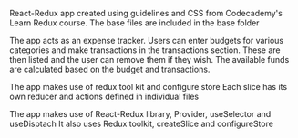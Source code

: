 React-Redux app created using guidelines and CSS from Codecademy's Learn Redux course. The base files are included in the base folder

The app acts as an expense tracker. Users can enter budgets for various categories and make transactions in the transactions section. These are then listed and the user can remove them if they wish. The available funds are calculated based on the budget and transactions.

The app makes use of redux tool kit and configure store
Each slice has its own reducer and actions defined in individual files

The app makes use of React-Redux library, Provider, useSelector and useDisptach
It also uses Redux toolkit, createSlice and configureStore
